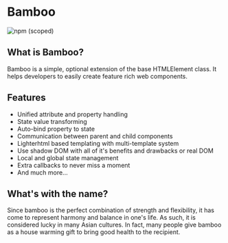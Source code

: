 # Bamboo

![npm (scoped)](https://img.shields.io/npm/v/@dkocsis-emarsys/bamboo?style=flat-square)

## What is Bamboo?

Bamboo is a simple, optional extension of the base HTMLElement class. It helps developers to easily create feature rich web components.

## Features

- Unified attribute and property handling
- State value transforming
- Auto-bind property to state
- Communication between parent and child components
- Lighterhtml based templating with multi-template system
- Use shadow DOM with all of it's benefits and drawbacks or real DOM
- Local and global state management
- Extra callbacks to never miss a moment
- And much more...

## What's with the name?

Since bamboo is the perfect combination of strength and flexibility, it has come to represent harmony and balance in one's life. As such, it is considered lucky in many Asian cultures. In fact, many people give bamboo as a house warming gift to bring good health to the recipient.